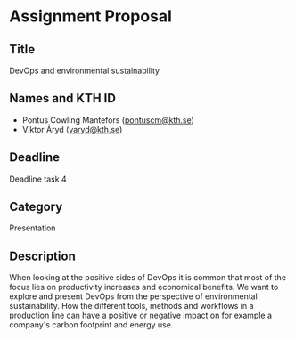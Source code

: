 # Assignment Proposal

## Title

DevOps and environmental sustainability

## Names and KTH ID

  - Pontus Cowling Mantefors (pontuscm@kth.se)
  - Viktor Åryd (varyd@kth.se) 

## Deadline

Deadline task 4

## Category

Presentation

## Description

When looking at the positive sides of DevOps it is common that most of the focus lies on productivity increases and economical benefits. We want to explore and present DevOps from the perspective of environmental sustainability. How the different tools, methods and workflows in a production line can have a positive or negative impact on for example a company's carbon footprint and energy use. 